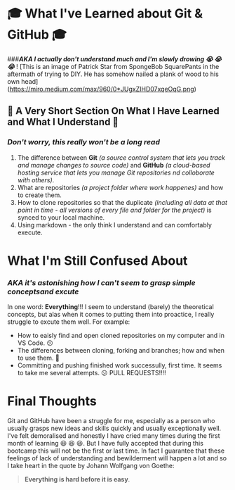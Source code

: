 # :mortar_board: **What I've Learned about Git & GitHub** :mortar_board:
###***AKA I actually don't understand much and I'm slowly drowing :sob: :sob: :sob:***
! [This is an image of Patrick Star from SpongeBob SquarePants in the aftermath of trying to DIY. He has somehow nailed a plank of wood to his own head] (https://miro.medium.com/max/960/0*JUgxZIHD07xqeOqG.png)

## :page_with_curl: **A Very Short Section On What I Have Learned and What I Understand** :page_with_curl:
### ***Don't worry, this really won't be a long read***
1. The difference between **Git**  *(a source control system that lets you track and manage changes to source code)* and **GitHub** *(a cloud-based hosting service that lets you manage Git repositories nd colloborate with others)*.
2. What are repositories *(a project folder where work happenes)* and how to create them.
3. How to clone repositories so that the duplicate *(including all data at that point in time - all versions of every file and folder for the project)* is synced to your local machine.
4. Using markdown - the only think I understand and can comfortably execute.

# **What I'm Still Confused About**
### ***AKA it's astonishing how I can't seem to grasp simple conceptsand excute***
In one word: **Everything**!!! I seem to understand (barely) the theoretical concepts, but alas when it comes to putting them into proactice, I really struggle to excute them well. For example:
- How to eaisly find and open cloned repositories on my computer and in VS Code. :confused:	
- The differences between cloning, forking and branches; how and when to use them. :grimacing:
- Committing and pushing finished work successully, first time. It seems to take me several attempts. :confused:
PULL REQUESTS!!!!

# Final Thoughts
Git and GitHub have been a struggle for me, especially as a person who usually grasps new ideas and skills quickly and usually exceptionally well. I've felt demoralised and honestly I have cried many times  during the first month of learning :laughing: :laughing: :laughing:. But I have fully accepted that during this bootcamp this will not  be the first or last time. In fact I guarantee that these feelings of lack of understanding and bewilderment will happen a lot and so I take heart in the quote by Johann Wolfgang von Goethe:
> **Everything is hard before it is easy**.